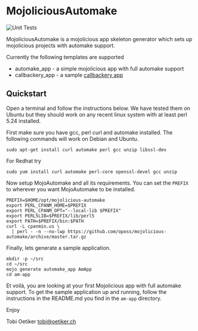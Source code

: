 MojoliciousAutomake
===================

![Unit Tests](https://github.com/oposs/mojolicious-automake/workflows/Unit%20Tests/badge.svg)

MojoliciousAutomake is a mojolicious app skeleton generator which sets up
mojolicious projects with automake support.

Currently the following templates are supported

* automake_app - a simple mojolicious app with full automake support
* callbackery_app - a sample [callbackery app](https://github.com/oetiker/callbackery)

Quickstart
----------

Open a terminal and follow the instructions below. We have tested them on
Ubuntu but they should work on any recent linux system with at least
perl 5.24 installed.

First make sure you have gcc, perl curl and automake installed. The following commands
will work on Debian and Ubuntu. 

```console
sudo apt-get install curl automake perl gcc unzip libssl-dev
```

For Redhat try

```console
sudo yum install curl automake perl-core openssl-devel gcc unzip
```

Now setup MojoAutomake and all its requirements. You can set the `PREFIX` to
wherever you want MojoAutomake to be installed.

```console
PREFIX=$HOME/opt/mojolicious-automake
export PERL_CPANM_HOME=$PREFIX
export PERL_CPANM_OPT="--local-lib $PREFIX"
export PERL5LIB=$PREFIX/lib/perl5
export PATH=$PREFIX/bin:$PATH
curl -L cpanmin.us \
  | perl - -n --no-lwp https://github.com/oposs/mojolicious-automake/archive/master.tar.gz
```

Finally, lets generate a sample application.

```console
mkdir -p ~/src
cd ~/src
mojo generate automake_app AmApp
cd am-app
```

Et voilà, you are looking at your first Mojolicious app with full automake support. To get the
sample application up and running, follow the instructions in the 
README.md you find in the `am-app` directory.


Enjoy

Tobi Oetiker <tobi@oetiker.ch>
